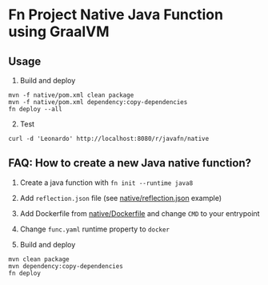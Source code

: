 # Fn Project Native Java Function using GraalVM

## Usage

1. Build and deploy

```
mvn -f native/pom.xml clean package
mvn -f native/pom.xml dependency:copy-dependencies
fn deploy --all
```

2. Test

```
curl -d 'Leonardo' http://localhost:8080/r/javafn/native
```

## FAQ: How to create a new Java native function?

1. Create a java function with `fn init --runtime java8`

2. Add `reflection.json` file (see [native/reflection.json](native/reflection.jso) example)

3. Add Dockerfile from [native/Dockerfile](native/Dockerfile) and change `CMD` to your entrypoint

4. Change `func.yaml` runtime property to `docker`

5. Build and deploy

```
mvn clean package
mvn dependency:copy-dependencies
fn deploy
```